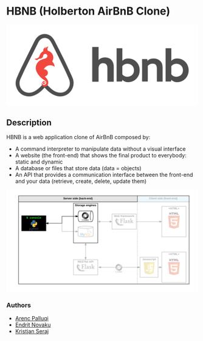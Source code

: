 # HBNB (Holberton AirBnB Clone)

![HBNB Logo](https://github.com/Arenc10/holbertonschool-AirBnB_clone/blob/main/logo_hbnb.png)

## Description

HBNB is a web application clone of AirBnB composed by:
- A command interpreter to manipulate data without a visual interface
- A website (the front-end) that shows the final product to everybody: static and dynamic
- A database or files that store data (data = objects)
- An API that provides a communication interface between the front-end and your data (retrieve, create, delete, update them)

![HBNB Structure](https://github.com/Arenc10/holbertonschool-AirBnB_clone/blob/main/hbnb_structure.png)

### Authors

- [Arenc Palluqi](https://github.com/Arenc10)
- [Endrit Novaku](https://github.com/endritNovaku)
- [Kristjan Seraj](https://github.com/KristiSeraj)
